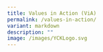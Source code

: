 ```yaml
---
title: Values in Action (ViA)
permalink: /values-in-action/
variant: markdown
description: ""
image: /images/YCKLogo.svg
---
```

